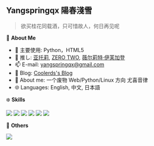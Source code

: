 ## Yangspringqx 陽春淺雪

> 欲买桂花同载酒，只可惜故人，何日再见呢


🍓 **About Me**

- 🔭 主要使用: Python，HTML5
- 🌱 推し: [亚托莉](https://mzh.moegirl.org.cn/%E4%BA%9A%E6%89%98%E8%8E%89), [ZERO TWO](https://mzh.moegirl.org.cn/02), [薇尔莉特·伊芙加登](https://mzh.moegirl.org.cn/%E8%96%87%E5%B0%94%E8%8E%89%E7%89%B9%C2%B7%E4%BC%8A%E8%8A%99%E5%8A%A0%E7%99%BB)
- 📫 E-mail: yangspringqx@gmail.com
- 🍨 Blog: [Coolerds's Blog](https://coolerds.github.io/QX/)
- 👯 About me: 一个废物 Web/Python/Linux 方向 尤喜音律
- 🌐 Languages: English, 中文, 日本語

❄️ **Skills**

![](https://img.shields.io/badge/-Python-3e74a2?style=flat-square&logo=Python&logoColor=fff)
![](https://img.shields.io/badge/-Go-00add8?style=flat-square&logo=Go&logoColor=fff)
![](https://img.shields.io/badge/-Node.js-339933?style=flat-square&logo=Node.js&logoColor=fff)
![](https://img.shields.io/badge/-Vue-4fc08d?style=flat-square&logo=Vue.js&logoColor=fff)
![](https://img.shields.io/badge/-Docker-2496ED?style=flat-square&logo=Docker&logoColor=fff)
![](https://img.shields.io/badge/-Linux-000000?style=flat-square&logo=Linux&logoColor=fff)

🎄 **Others**

<img src="https://github-readme-stats.vercel.app/api?username=Coolerds&theme=dark&show_icons=synthwave" />
